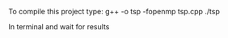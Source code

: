 To compile this project type:
  g++ -o tsp -fopenmp tsp.cpp 
  ./tsp
  
In terminal and wait for results
